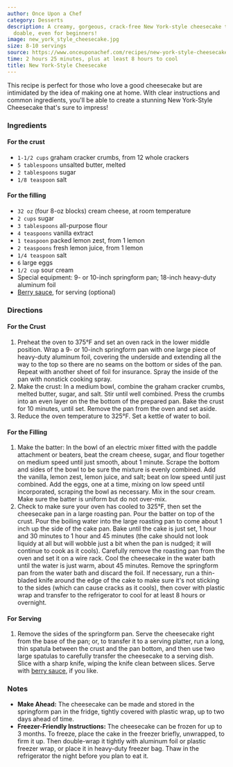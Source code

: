 ```yaml
---
author: Once Upon a Chef
category: Desserts
description: A creamy, gorgeous, crack-free New York-style cheesecake that is totally
  doable, even for beginners!
image: new_york_style_cheesecake.jpg
size: 8-10 servings
source: https://www.onceuponachef.com/recipes/new-york-style-cheesecake.html?recipe_print=yes
time: 2 hours 25 minutes, plus at least 8 hours to cool
title: New York-Style Cheesecake
---
```


This recipe is perfect for those who love a good cheesecake but are intimidated by the idea of making one at home. With clear instructions and common ingredients, you'll be able to create a stunning New York-Style Cheesecake that's sure to impress!

### Ingredients

#### For the crust

* `1-1/2 cups` graham cracker crumbs, from 12 whole crackers
* `5 tablespoons` unsalted butter, melted
* `2 tablespoons` sugar
* `1/8 teaspoon` salt

#### For the filling

* `32 oz` (four 8-oz blocks) cream cheese, at room temperature
* `2 cups` sugar
* `3 tablespoons` all-purpose flour
* `4 teaspoons` vanilla extract
* `1 teaspoon` packed lemon zest, from 1 lemon
* `2 teaspoons` fresh lemon juice, from 1 lemon
* `1/4 teaspoon` salt
* `6` large eggs
* `1/2 cup` sour cream
* Special equipment: 9- or 10-inch springform pan; 18-inch heavy-duty aluminum foil
* [Berry sauce](https://www.onceuponachef.com/recipes/berry-sauce.html), for serving (optional)

### Directions

#### For the Crust

1. Preheat the oven to 375°F and set an oven rack in the lower middle position. Wrap a 9- or 10-inch springform pan with one large piece of heavy-duty aluminum foil, covering the underside and extending all the way to the top so there are no seams on the bottom or sides of the pan. Repeat with another sheet of foil for insurance. Spray the inside of the pan with nonstick cooking spray.
2. Make the crust: In a medium bowl, combine the graham cracker crumbs, melted butter, sugar, and salt. Stir until well combined. Press the crumbs into an even layer on the the bottom of the prepared pan. Bake the crust for 10 minutes, until set. Remove the pan from the oven and set aside.
3. Reduce the oven temperature to 325°F. Set a kettle of water to boil.

#### For the Filling

1. Make the batter: In the bowl of an electric mixer fitted with the paddle attachment or beaters, beat the cream cheese, sugar, and flour together on medium speed until just smooth, about 1 minute. Scrape the bottom and sides of the bowl to be sure the mixture is evenly combined. Add the vanilla, lemon zest, lemon juice, and salt; beat on low speed until just combined. Add the eggs, one at a time, mixing on low speed until incorporated, scraping the bowl as necessary. Mix in the sour cream. Make sure the batter is uniform but do not over-mix.
2. Check to make sure your oven has cooled to 325°F, then set the cheesecake pan in a large roasting pan. Pour the batter on top of the crust. Pour the boiling water into the large roasting pan to come about 1 inch up the side of the cake pan. Bake until the cake is just set, 1 hour and 30 minutes to 1 hour and 45 minutes (the cake should not look liquidy at all but will wobble just a bit when the pan is nudged; it will continue to cook as it cools). Carefully remove the roasting pan from the oven and set it on a wire rack. Cool the cheesecake in the water bath until the water is just warm, about 45 minutes. Remove the springform pan from the water bath and discard the foil. If necessary, run a thin-bladed knife around the edge of the cake to make sure it's not sticking to the sides (which can cause cracks as it cools), then cover with plastic wrap and transfer to the refrigerator to cool for at least 8 hours or overnight.

#### For Serving

1. Remove the sides of the springform pan. Serve the cheesecake right from the base of the pan; or, to transfer it to a serving platter, run a long, thin spatula between the crust and the pan bottom, and then use two large spatulas to carefully transfer the cheesecake to a serving dish. Slice with a sharp knife, wiping the knife clean between slices. Serve with [berry sauce](https://www.onceuponachef.com/recipes/berry-sauce.html), if you like.

### Notes

* **Make Ahead:** The cheesecake can be made and stored in the springform pan in the fridge, tightly covered with plastic wrap, up to two days ahead of time.
* **Freezer-Friendly Instructions:** The cheesecake can be frozen for up to 3 months. To freeze, place the cake in the freezer briefly, unwrapped, to firm it up. Then double-wrap it tightly with aluminum foil or plastic freezer wrap, or place it in heavy-duty freezer bag. Thaw in the refrigerator the night before you plan to eat it.